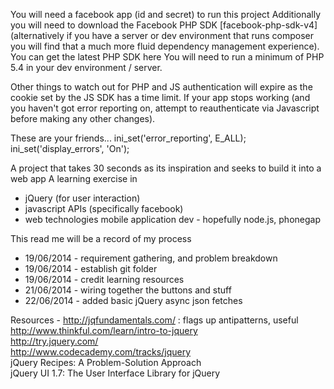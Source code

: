You will need a facebook app (id and secret) to run this project
Additionally you will need to download the Facebook PHP SDK [facebook-php-sdk-v4] 
(alternatively if you have a server or dev environment that runs composer you will find that a much more fluid dependency management experience).
You can get the latest PHP SDK here
You will need to run a minimum of PHP 5.4 in your dev environment / server.

Other things to watch out for
PHP and JS authentication will expire as the cookie set by the JS SDK has a time limit.
If your app stops working (and you haven't got error reporting on, attempt to reauthenticate via Javascript before making any other changes).

These are your friends...
ini_set('error_reporting', E_ALL);
ini_set('display_errors', 'On');


A project that takes 30 seconds as its inspiration and seeks to build it into a web app
A learning exercise in
- jQuery (for user interaction)
- javascript APIs (specifically facebook)
- web technologies mobile application dev - hopefully node.js, phonegap

This read me will be a record of my process
- 19/06/2014 - requirement gathering, and problem breakdown
- 19/06/2014 - establish git folder
- 19/06/2014 - credit learning resources
- 21/06/2014 - wiring together the buttons and stuff 
- 22/06/2014 - added basic jQuery async json fetches

Resources - http://jqfundamentals.com/ : flags up antipatterns, useful  
http://www.thinkful.com/learn/intro-to-jquery  
http://try.jquery.com/  
http://www.codecademy.com/tracks/jquery  
jQuery Recipes: A Problem-Solution Approach  
jQuery UI 1.7: The User Interface Library for jQuery  
